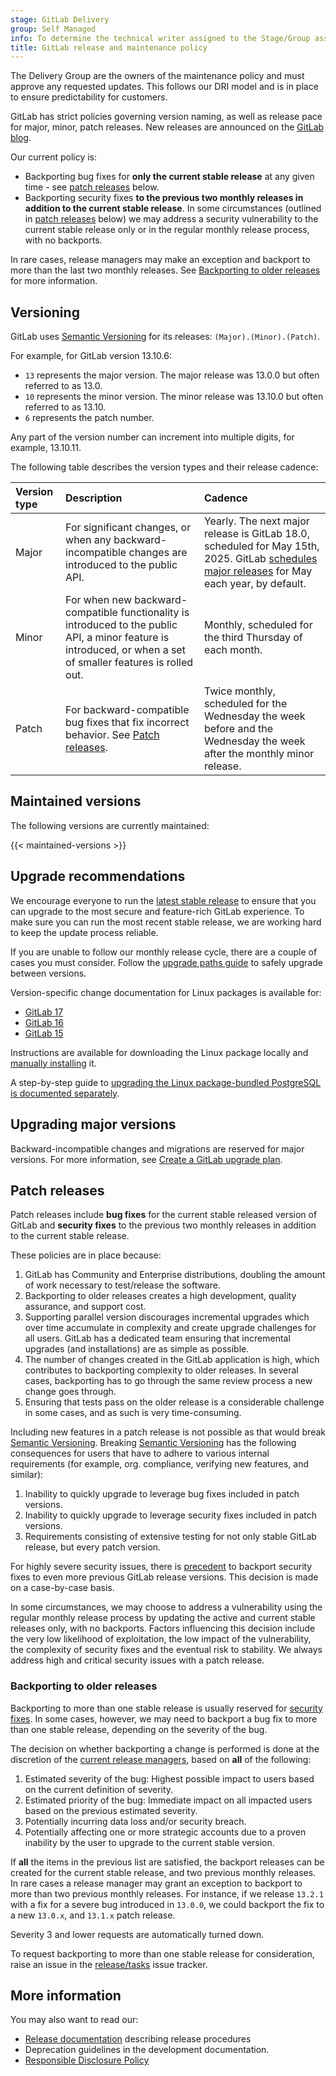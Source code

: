 ```yaml
---
stage: GitLab Delivery
group: Self Managed
info: To determine the technical writer assigned to the Stage/Group associated with this page, see https://handbook.gitlab.com/handbook/product/ux/technical-writing/#assignments
title: GitLab release and maintenance policy
---
```


The Delivery Group are the owners of the maintenance policy and must approve any requested updates. This follows our DRI model and is in place to ensure predictability for customers.

GitLab has strict policies governing version naming, as well as release pace for major, minor,
patch releases. New releases are announced on the [GitLab blog](https://about.gitlab.com/releases/categories/releases/).

Our current policy is:

- Backporting bug fixes for **only the current stable release** at any given time - see [patch releases](#patch-releases) below.
- Backporting security fixes **to the previous two monthly releases in addition to the current stable release**. In some circumstances (outlined in [patch releases](#patch-releases) below) we may address a security vulnerability to the current stable release only or in the regular monthly release process, with no backports.

In rare cases, release managers may make an exception and backport to more than
the last two monthly releases. See
[Backporting to older releases](#backporting-to-older-releases) for more information.

## Versioning

GitLab uses [Semantic Versioning](https://semver.org/) for its releases:
`(Major).(Minor).(Patch)`.

For example, for GitLab version 13.10.6:

- `13` represents the major version. The major release was 13.0.0 but often referred to as 13.0.
- `10` represents the minor version. The minor release was 13.10.0 but often referred to as 13.10.
- `6` represents the patch number.

Any part of the version number can increment into multiple digits, for example, 13.10.11.

The following table describes the version types and their release cadence:

| Version type | Description | Cadence |
|:-------------|:------------|:--------|
| Major        | For significant changes, or when any backward-incompatible changes are introduced to the public API. | Yearly. The next major release is GitLab 18.0, scheduled for May 15th, 2025. GitLab [schedules major releases](https://about.gitlab.com/releases/) for May each year, by default. |
| Minor        | For when new backward-compatible functionality is introduced to the public API, a minor feature is introduced, or when a set of smaller features is rolled out. | Monthly, scheduled for the third Thursday of each month. |
| Patch        | For backward-compatible bug fixes that fix incorrect behavior. See [Patch releases](#patch-releases). | Twice monthly, scheduled for the Wednesday the week before and the Wednesday the week after the monthly minor release. |

<!-- Do not edit the following section whithout consulting the Technical Writing team -->

<!-- vale gitlab_base.CurrentStatus = NO -->

## Maintained versions

The following versions are currently maintained:

{{< maintained-versions >}}

<!-- vale gitlab_base.CurrentStatus = YES -->

<!-- END -->

## Upgrade recommendations

We encourage everyone to run the [latest stable release](https://about.gitlab.com/releases/categories/releases/)
to ensure that you can upgrade to the most secure and feature-rich GitLab experience.
To make sure you can run the most recent stable release, we are working
hard to keep the update process reliable.

If you are unable to follow our monthly release cycle, there are a couple of
cases you must consider. Follow the
[upgrade paths guide](../update/upgrade_paths.md) to safely upgrade
between versions.

Version-specific change documentation for Linux packages is available for:

- [GitLab 17](../update/versions/gitlab_17_changes.md)
- [GitLab 16](../update/versions/gitlab_16_changes.md)
- [GitLab 15](../update/versions/gitlab_15_changes.md)

Instructions are available for downloading the Linux package locally and [manually installing](../update/package/_index.md#by-using-a-downloaded-package) it.

A step-by-step guide to [upgrading the Linux package-bundled PostgreSQL is documented separately](https://docs.gitlab.com/omnibus/settings/database.html#upgrade-packaged-postgresql-server).

## Upgrading major versions

Backward-incompatible changes and migrations are reserved for major versions. For more information, see
[Create a GitLab upgrade plan](../update/plan_your_upgrade.md).

## Patch releases

Patch releases include **bug fixes** for the current stable released version of
GitLab and **security fixes** to the previous two monthly releases in addition to the current stable release.

These policies are in place because:

1. GitLab has Community and Enterprise distributions, doubling the amount of work
   necessary to test/release the software.
1. Backporting to older releases creates a high development, quality assurance,
   and support cost.
1. Supporting parallel version discourages incremental upgrades which over time accumulate in
   complexity and create upgrade challenges for all users. GitLab has a dedicated team ensuring that
   incremental upgrades (and installations) are as simple as possible.
1. The number of changes created in the GitLab application is high, which contributes to backporting complexity to older releases. In several cases, backporting has to go through the same
   review process a new change goes through.
1. Ensuring that tests pass on the older release is a considerable challenge in some cases, and as such is very time-consuming.

Including new features in a patch release is not possible as that would break [Semantic Versioning](https://semver.org/).
Breaking [Semantic Versioning](https://semver.org/) has the following consequences for users that
have to adhere to various internal requirements (for example, org. compliance, verifying new features, and similar):

1. Inability to quickly upgrade to leverage bug fixes included in patch versions.
1. Inability to quickly upgrade to leverage security fixes included in patch versions.
1. Requirements consisting of extensive testing for not only stable GitLab release, but every patch version.

For highly severe security issues, there is
[precedent](https://about.gitlab.com/releases/2016/05/02/cve-2016-4340-patches/)
to backport security fixes to even more previous GitLab release versions.
This decision is made on a case-by-case basis.

In some circumstances, we may choose to address a vulnerability using the regular monthly release process by
updating the active and current stable releases only, with no backports. Factors influencing this decision include
the very low likelihood of exploitation, the low impact of the vulnerability, the complexity of security fixes and
the eventual risk to stability. We always address high and critical security issues with a patch release.

### Backporting to older releases

Backporting to more than one stable release is usually reserved for [security fixes](#patch-releases).
In some cases, however, we may need to backport a bug fix to more than one stable
release, depending on the severity of the bug.

The decision on whether backporting a change is performed is done at the discretion of the
[current release managers](https://about.gitlab.com/community/release-managers/),
based on **all** of the following:

1. Estimated severity of the bug:
   Highest possible impact to users based on the current definition of severity.
1. Estimated priority of the bug:
   Immediate impact on all impacted users based on the previous estimated severity.
1. Potentially incurring data loss and/or security breach.
1. Potentially affecting one or more strategic accounts due to a proven inability by the user to upgrade to the current stable version.

If **all** the items in the previous list are satisfied, the backport releases can be created for
the current stable release, and two previous monthly releases. In rare cases a release manager may grant an exception to backport to more than two previous monthly releases.
For instance, if we release `13.2.1` with a fix for a severe bug introduced in
`13.0.0`, we could backport the fix to a new `13.0.x`, and `13.1.x` patch release.

Severity 3 and lower
requests are automatically turned down.

To request backporting to more than one stable release for consideration, raise an issue in the
[release/tasks](https://gitlab.com/gitlab-org/release/tasks/-/issues/new?issuable_template=Backporting-request) issue tracker.

## More information

You may also want to read our:

- [Release documentation](https://gitlab.com/gitlab-org/release/docs) describing release procedures
- Deprecation guidelines in the development documentation.
- [Responsible Disclosure Policy](https://about.gitlab.com/security/disclosure/)
